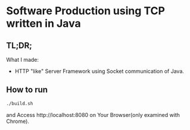 # Software Production using TCP written in Java

## TL;DR;
What I made:
* HTTP "like" Server Framework using Socket communication of Java.


## How to run
```bash
./build.sh
```
and Access http://localhost:8080 on Your Browser(only examined with Chrome).

